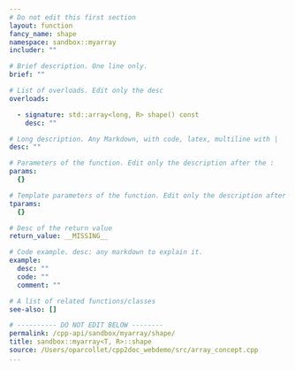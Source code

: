 ```yaml
---
# Do not edit this first section
layout: function
fancy_name: shape
namespace: sandbox::myarray
includer: ""

# Brief description. One line only.
brief: ""

# List of overloads. Edit only the desc
overloads:

  - signature: std::array<long, R> shape() const
    desc: ""

# Long description. Any Markdown, with code, latex, multiline with |
desc: ""

# Parameters of the function. Edit only the description after the :
params:
  {}

# Template parameters of the function. Edit only the description after the :
tparams:
  {}

# Desc of the return value
return_value: __MISSING__

# Code example. desc: any markdown to explain it.
example:
  desc: ""
  code: ""
  comment: ""

# A list of related functions/classes
see-also: []

# ---------- DO NOT EDIT BELOW --------
permalink: /cpp-api/sandbox/myarray/shape/
title: sandbox::myarray<T, R>::shape
source: /Users/oparcollet/cpp2doc_webdemo/src/array_concept.cpp
...
```



